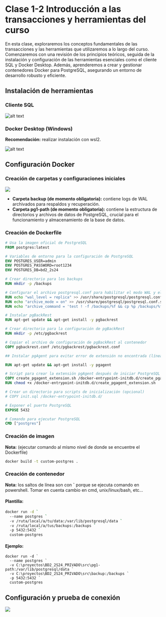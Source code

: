 # Clase 1-2 Introducción a las transacciones y herramientas del curso

En esta clase, exploraremos los conceptos fundamentales de las transacciones y las herramientas que utilizaremos a lo largo del curso. Comenzaremos con una revisión de los principios teóricos, seguida de la instalación y configuración de las herramientas esenciales como el cliente SQL y Docker Desktop. Además, aprenderemos a crear y gestionar contenedores Docker para PostgreSQL, asegurando un entorno de desarrollo robusto y eficiente.

## Instalación de herramientas

### Cliente SQL

![alt text](images/image-1.png)

### Docker Desktop (Windows)

**Recomendación:** realizar instalación con wsl2.

![alt text](images/image-2.png)

## Configuración Docker 

### Creación de carpetas y configuraciones iniciales

![](images/image_2024-07-31-20-30-22.png)

* **Carpeta backup (de momento obligatoria):** contiene logs de WAL archivados para respaldos y recuperación.
* **Carpeta pg1-path (de momento obligatoria):** contiene la estructura de directorios y archivos de datos de PostgreSQL, crucial para el funcionamiento y almacenamiento de la base de datos.

### Creación de Dockerfile

```dockerfile
# Usa la imagen oficial de PostgreSQL
FROM postgres:latest

# Variables de entorno para la configuración de PostgreSQL
ENV POSTGRES_USER=admin
ENV POSTGRES_PASSWORD=root1234
ENV POSTGRES_DB=bd2_2s24

# Crear directorio para los backups
RUN mkdir -p /backups

# Configurar el archivo postgresql.conf para habilitar el modo WAL y el archivado
RUN echo "wal_level = replica" >> /usr/share/postgresql/postgresql.conf.sample
RUN echo "archive_mode = on" >> /usr/share/postgresql/postgresql.conf.sample
RUN echo "archive_command = 'test ! -f /backups/%f && cp %p /backups/%f'" >> /usr/share/postgresql/postgresql.conf.sample

# Instalar pgBackRest
RUN apt-get update && apt-get install -y pgbackrest

# Crear directorio para la configuración de pgBackRest
RUN mkdir -p /etc/pgbackrest

# Copiar el archivo de configuración de pgBackRest al contenedor
COPY pgbackrest.conf /etc/pgbackrest/pgbackrest.conf

## Instalar pgAgent para evitar error de extensión no encontrada (línea 29-33)

RUN apt-get update && apt-get install -y pgagent

# Script para crear la extensión pgAgent después de iniciar PostgreSQL
COPY create_pgagent_extension.sh /docker-entrypoint-initdb.d/create_pgagent_extension.sh
RUN chmod +x /docker-entrypoint-initdb.d/create_pgagent_extension.sh

# Crear un directorio para scripts de inicialización (opcional)
# COPY init.sql /docker-entrypoint-initdb.d/

# Exponer el puerto PostgreSQL
EXPOSE 5432

# Comando para ejecutar PostgreSQL
CMD ["postgres"]
```

### Creación de imagen 

**Nota:** (ejecutar comando al mismo nivel de donde se encuentre el Dockerfile)

```sh
docker build -t custom-postgres .
```

### Creación de contenedor

**Nota:** los saltos de línea son con **`** porque se ejecuta comando en powershell. Tomar en cuenta cambio en cmd, unix/linux/bash, etc...

#### Plantilla: 
```sh
docker run -d `
  --name postgres `
  -v /ruta/local/a/tu/data:/var/lib/postgresql/data `
  -v /ruta/local/a/tus/backups:/backups `
  -p 5432:5432 `
  custom-postgres
```

#### Ejemplo:

```shell
docker run -d `
  --name postgres `
  -v C:\proyectos\BD2_2S24_PRIVADO\src\pg1-path:/var/lib/postgresql/data `
  -v C:\proyectos\BD2_2S24_PRIVADO\src\backup:/backups `
  -p 5432:5432 `
  custom-postgres
```

## Configuración y prueba de conexión

![](images/image_2024-07-28-09-15-09.png)

